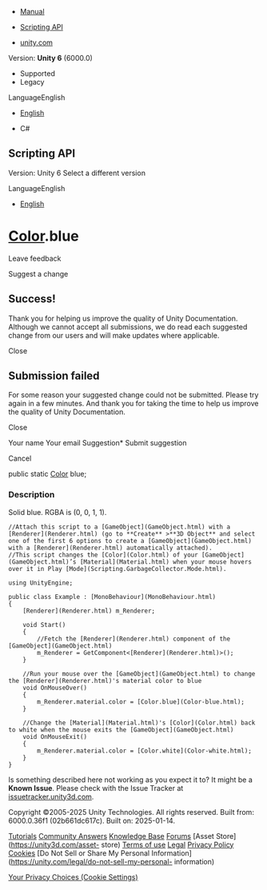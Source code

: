 [ ]()

  * [Manual](../Manual/index.html)
  * [Scripting API](../ScriptReference/index.html)

  * [unity.com](https://unity.com/)

Version: **Unity 6** (6000.0)

  * Supported
  * Legacy

LanguageEnglish

  * [English]()

  * C#

[ ](https://docs.unity3d.com)

## Scripting API

Version: Unity 6 Select a different version

LanguageEnglish

  * [English]()

#  [Color](Color.html).blue

Leave feedback

Suggest a change

## Success!

Thank you for helping us improve the quality of Unity Documentation. Although
we cannot accept all submissions, we do read each suggested change from our
users and will make updates where applicable.

Close

## Submission failed

For some reason your suggested change could not be submitted. Please <a>try
again</a> in a few minutes. And thank you for taking the time to help us
improve the quality of Unity Documentation.

Close

Your name Your email Suggestion* Submit suggestion

Cancel

[ ]()

public static [Color](Color.html) blue;

### Description

Solid blue. RGBA is (0, 0, 1, 1).

    
    
    //Attach this script to a [GameObject](GameObject.html) with a [Renderer](Renderer.html) (go to **Create** >**3D Object** and select one of the first 6 options to create a [GameObject](GameObject.html) with a [Renderer](Renderer.html) automatically attached).
    //This script changes the [Color](Color.html) of your [GameObject](GameObject.html)’s [Material](Material.html) when your mouse hovers over it in Play [Mode](Scripting.GarbageCollector.Mode.html).  
      
    using UnityEngine;  
      
    public class Example : [MonoBehaviour](MonoBehaviour.html)
    {
        [Renderer](Renderer.html) m_Renderer;  
      
        void Start()
        {
            //Fetch the [Renderer](Renderer.html) component of the [GameObject](GameObject.html)
            m_Renderer = GetComponent<[Renderer](Renderer.html)>();
        }  
      
        //Run your mouse over the [GameObject](GameObject.html) to change the [Renderer](Renderer.html)'s material color to blue
        void OnMouseOver()
        {
            m_Renderer.material.color = [Color.blue](Color-blue.html);
        }  
      
        //Change the [Material](Material.html)'s [Color](Color.html) back to white when the mouse exits the [GameObject](GameObject.html)
        void OnMouseExit()
        {
            m_Renderer.material.color = [Color.white](Color-white.html);
        }
    }
    

Is something described here not working as you expect it to? It might be a
**Known Issue**. Please check with the Issue Tracker at
[issuetracker.unity3d.com](https://issuetracker.unity3d.com).

Copyright ©2005-2025 Unity Technologies. All rights reserved. Built from:
6000.0.36f1 (02b661dc617c). Built on: 2025-01-14.

[Tutorials](https://unity3d.com/learn) [Community
Answers](https://answers.unity3d.com) [Knowledge
Base](https://support.unity3d.com/hc/en-us)
[Forums](https://forum.unity3d.com) [Asset Store](https://unity3d.com/asset-
store) [Terms of use](https://docs.unity3d.com/Manual/TermsOfUse.html)
[Legal](https://unity.com/legal) [Privacy
Policy](https://unity.com/legal/privacy-policy)
[Cookies](https://unity.com/legal/cookie-policy) [Do Not Sell or Share My
Personal Information](https://unity.com/legal/do-not-sell-my-personal-
information)

[Your Privacy Choices (Cookie Settings)](javascript:void\(0\);)

